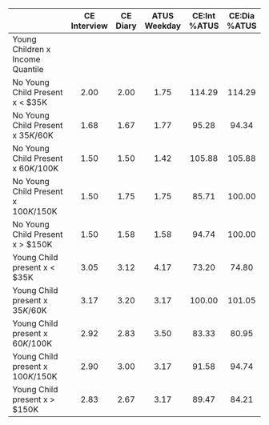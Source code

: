 
|                      | CE<br>Interview |  CE<br>Diary | ATUS<br>Weekday | CE:Int<br>%ATUS | CE:Dia<br>%ATUS |
| -------------------- | :----------: | :----------: | :----------: | :----------: | :----------: |
| Young Children x Income Quantile |              |              |              |              |              |
| No Young Child Present x     < $35K |         2.00 |         2.00 |         1.75 |       114.29 |       114.29 |
| No Young Child Present x  $35K/$60K |         1.68 |         1.67 |         1.77 |        95.28 |        94.34 |
| No Young Child Present x  $60K/$100K |         1.50 |         1.50 |         1.42 |       105.88 |       105.88 |
| No Young Child Present x $100K/$150K |         1.50 |         1.75 |         1.75 |        85.71 |       100.00 |
| No Young Child Present x     > $150K |         1.50 |         1.58 |         1.58 |        94.74 |       100.00 |
| Young Child present x     < $35K |         3.05 |         3.12 |         4.17 |        73.20 |        74.80 |
| Young Child present x  $35K/$60K |         3.17 |         3.20 |         3.17 |       100.00 |       101.05 |
| Young Child present x  $60K/$100K |         2.92 |         2.83 |         3.50 |        83.33 |        80.95 |
| Young Child present x $100K/$150K |         2.90 |         3.00 |         3.17 |        91.58 |        94.74 |
| Young Child present x     > $150K |         2.83 |         2.67 |         3.17 |        89.47 |        84.21 |

